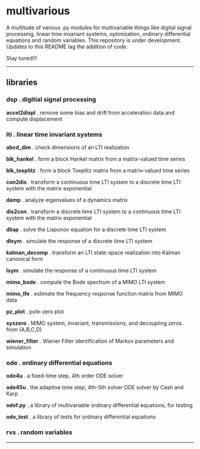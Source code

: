 # multivarious

A multitude of various .py modules for multivariable things like digital signal processing, linear time invariant systems, optimization, ordinary differential equations and random variables. 
This repository is under development.  Updates to this README lag the addition of code.  

Stay tuned!!! 

---------------------------------

## libraries 

### dsp . digitial signal processing

**accel2displ** . remove some bias and drift from acceleration data and compute displacement 

### lti . linear time invariant systems

**abcd_dim** . check dimensions of an LTI realization

**blk_hankel** . form a block Hankel matrix from a matrix-valued time series

**blk_toeplitz** . form a block Toeplitz matrix from a matrix-valued time series

**con2dis** . transform a continuous time LTI system to a discrete time LTI system with the matrix exponential

**damp** . analyze eigenvalues of a dynamics matrix

**dis2con** . transform a discrete time LTI system to a continuous time LTI system with the matrix exponential

**dliap** . solve the Liapunov equation for a discrete time LTI system

**dlsym** . simulate the response of a discrete time LTI system

**kalman_decomp** . transform an LTI state-space realization into Kalman canonical form

**lsym** . simulate the response of a continuous time LTI system

**mimo_bode** . compute the Bode spectrum of a MIMO LTI system

**mimo_tfe** . estimate the frequency response function matrix from MIMO data

**pz_plot** . pole-zero plot

**syszero** . MIMO system, invariant, transmissions, and decoupling zeros from (A,B,C,D)

**wiener_filter** . Wiener Filter identification of Markov parameters and simulation 

### ode . ordinary differential equations

**ode4u** . a fixed-time step, 4th order ODE solver

**ode45u** . the adaptive time step, 4th-5th solver ODE solver by Cash and Karp 

**odef.py** . a library of multivariable ordinary differential equations, for testing

**ode_test** . a library of tests for ordinary differential equations  

### rvs . random variables

---------------------------------
